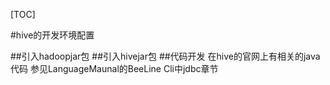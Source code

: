 [TOC]

#hive的开发环境配置

##引入hadoopjar包
##引入hivejar包
##代码开发
在hive的官网上有相关的java代码
参见LanguageMaunal的BeeLine Cli中jdbc章节

